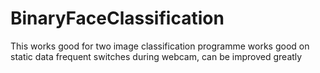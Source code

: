# BinaryFaceClassification
This works good for two image classification programme
works good on static data
frequent switches during webcam, can be improved greatly
